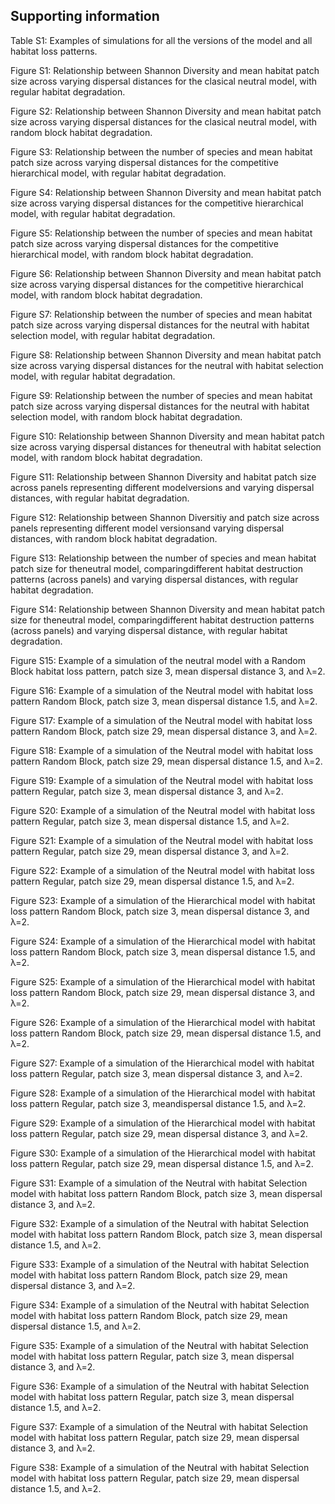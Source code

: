 ## Supporting information

Table S1: Examples of simulations for all the versions of the model and all habitat loss patterns.

Figure S1: Relationship between Shannon Diversity and mean habitat patch size across varying dispersal distances for the clasical neutral model, with regular habitat degradation.

Figure S2: Relationship between Shannon Diversity and mean habitat patch size across varying dispersal distances for the clasical neutral model, with random block habitat degradation.

Figure S3: Relationship between the number of species and mean habitat patch size across varying dispersal distances for
the competitive hierarchical model, with regular habitat degradation.

Figure S4: Relationship between Shannon Diversity and mean habitat patch size across varying dispersal distances for the
competitive hierarchical model, with regular habitat degradation. 

Figure S5: Relationship between the number of species and mean habitat patch size across varying dispersal distances for
the competitive hierarchical model, with random block habitat degradation.

Figure S6: Relationship between Shannon Diversity and mean habitat patch size across varying dispersal distances for the
competitive hierarchical model, with random block habitat degradation.

Figure S7: Relationship between the number of species and mean habitat patch size across varying dispersal distances
for the neutral with habitat selection model, with regular habitat degradation.

Figure S8: Relationship between Shannon Diversity and mean habitat patch size across varying dispersal distances for the
neutral with habitat selection model, with regular habitat degradation.

Figure S9: Relationship between the number of species and mean habitat patch size across varying dispersal distances
for the neutral with habitat selection model, with random block habitat degradation.

Figure S10: Relationship between Shannon Diversity and mean habitat patch size across varying dispersal distances for theneutral with habitat selection model, with random block habitat degradation.

Figure S11: Relationship between Shannon Diversity and habitat patch size across panels representing different modelversions and varying dispersal distances, with regular habitat degradation.
 
Figure S12: Relationship between Shannon Diversitiy and patch size across panels representing different model versionsand varying dispersal distances, with random block habitat degradation.

Figure S13: Relationship between the number of species and mean habitat patch size for theneutral model, comparingdifferent habitat destruction patterns (across panels) and varying dispersal distances, with regular habitat degradation. 

Figure S14: Relationship between Shannon Diversity and mean habitat patch size for theneutral model, comparingdifferent habitat destruction patterns (across panels) and varying dispersal distance,  with regular habitat degradation. 

Figure S15: Example of a simulation of the neutral model with a Random Block habitat loss pattern, patch size 3,
mean dispersal distance 3, and λ=2.

Figure S16: Example of a simulation of the Neutral model with habitat loss pattern Random Block, patch size 3, mean
dispersal distance 1.5, and λ=2. 

Figure S17: Example of a simulation of the Neutral model with habitat loss pattern Random Block, patch size 29,
mean dispersal distance 3, and λ=2.

Figure S18: Example of a simulation of the Neutral model with habitat loss pattern Random Block, patch size
29, mean dispersal distance 1.5, and λ=2. 

Figure S19: Example of a simulation of the Neutral model with habitat loss pattern Regular, patch size 3, mean
dispersal distance 3, and λ=2. 

Figure S20: Example of a simulation of the Neutral model with habitat loss pattern Regular, patch size 3, mean
dispersal distance 1.5, and λ=2. 

Figure S21: Example of a simulation of the Neutral model with habitat loss pattern Regular, patch size 29, mean
dispersal distance 3, and λ=2.

Figure S22: Example of a simulation of the Neutral model with habitat loss pattern Regular, patch size 29, mean
dispersal distance 1.5, and λ=2. 

Figure S23: Example of a simulation of the Hierarchical model with habitat loss pattern Random Block, patch size 3,
mean dispersal distance 3, and λ=2.

Figure S24: Example of a simulation of the Hierarchical model with habitat loss pattern Random Block, patch size
3, mean dispersal distance 1.5, and λ=2.

Figure S25: Example of a simulation of the Hierarchical model with habitat loss pattern Random Block, patch size
29, mean dispersal distance 3, and λ=2.

Figure S26: Example of a simulation of the Hierarchical model with habitat loss pattern Random Block, patch size
29, mean dispersal distance 1.5, and λ=2. 

Figure S27: Example of a simulation of the Hierarchical model with habitat loss pattern Regular, patch size 3, mean
dispersal distance 3, and λ=2.

Figure S28: Example of a simulation of the Hierarchical model with habitat loss pattern Regular, patch size 3,
meandispersal distance 1.5, and λ=2.

Figure S29: Example of a simulation of the Hierarchical model with habitat loss pattern Regular, patch size 29, mean
dispersal distance 3, and λ=2.

Figure S30: Example of a simulation of the Hierarchical model with habitat loss pattern Regular, patch size 29, mean
dispersal distance 1.5, and λ=2. 

Figure S31: Example of a simulation of the Neutral with habitat Selection model with habitat loss pattern Random
Block, patch size 3, mean dispersal distance 3, and λ=2.

Figure S32: Example of a simulation of the Neutral with habitat Selection model with habitat loss pattern Random
Block, patch size 3, mean dispersal distance 1.5, and λ=2.

Figure S33: Example of a simulation of the Neutral with habitat Selection model with habitat loss pattern Random
Block, patch size 29, mean dispersal distance 3, and λ=2.

Figure S34: Example of a simulation of the Neutral with habitat Selection model with habitat loss pattern Random
Block, patch size 29, mean dispersal distance 1.5, and λ=2.

Figure S35: Example of a simulation of the Neutral with habitat Selection model with habitat loss pattern Regular,
patch size 3, mean dispersal distance 3, and λ=2.

Figure S36: Example of a simulation of the Neutral with habitat Selection model with habitat loss pattern Regular,
patch size 3, mean dispersal distance 1.5, and λ=2.

Figure S37: Example of a simulation of the Neutral with habitat Selection model with habitat loss pattern Regular,
patch size 29, mean dispersal distance 3, and λ=2. 

Figure S38: Example of a simulation of the Neutral with habitat Selection model with habitat loss pattern Regular,
patch size 29, mean dispersal distance 1.5, and λ=2.
